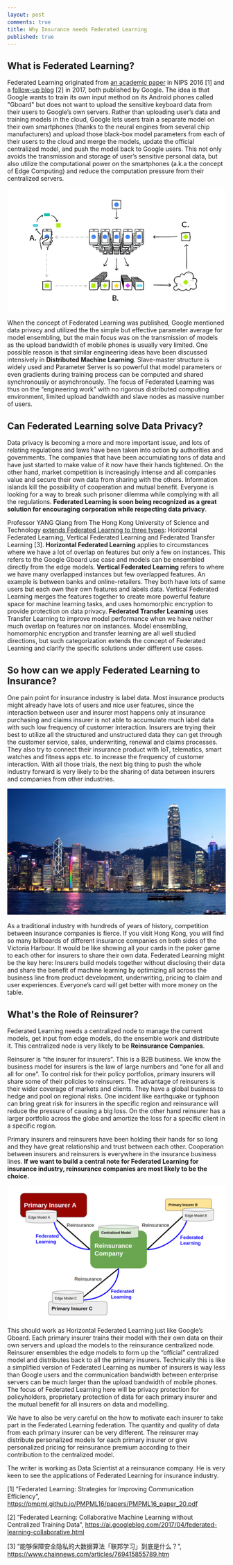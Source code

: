 ```yaml
---
layout: post
comments: true
title: Why Insurance needs Federated Learning
published: true
---
```


## What is Federated Learning?

Federated Learning originated from [an academic paper](https://pmpml.github.io/PMPML16/papers/PMPML16_paper_20.pdf) in NIPS 2016 [1] and a [follow-up blog](https://ai.googleblog.com/2017/04/federated-learning-collaborative.html) [2] in 2017, both published by Google. The idea is that Google wants to train its own input method on its Android phones called "Gboard" but does not want to upload the sensitive keyboard data from their users to Google’s own servers. Rather than uploading user’s data and training models in the cloud, Google lets users train a separate model on their own smartphones (thanks to the neural engines from several chip manufacturers) and upload those black-box model parameters from each of their users to the cloud and merge the models, update the official centralized model, and push the model back to Google users. This not only avoids the transmission and storage of user’s sensitive personal data, but also utilize the computational power on the smartphones (a.k.a the concept of Edge Computing) and reduce the computation pressure from their centralized servers.

![](/images/201901/2.png)

When the concept of Federated Learning was published, Google mentioned data privacy and utilized the the simple but effective parameter average for model ensembling, but the main focus was on the transmission of models as the upload bandwidth of mobile phones is usually very limited. One possible reason is that similar engineering ideas have been discussed intensively in **Distributed Machine Learning**. Slave-master structure is widely used and Parameter Server is so powerful that model parameters or even gradients during training process can be computed and shared synchronously or asynchronously. The focus of Federated Learning was thus on the “engineering work” with no rigorous distributed computing environment, limited upload bandwidth and slave nodes as massive number of users.

## Can Federated Learning solve Data Privacy?

Data privacy is becoming a more and more important issue, and lots of relating regulations and laws have been taken into action by authorities and governments. The companies that have been accumulating tons of data and have just started to make value of it now have their hands tightened. On the other hand, market competition is increasingly intense and all companies value and secure their own data from sharing with the others. Information islands kill the possibility of cooperation and mutual benefit. Everyone is looking for a way to break such prisoner dilemma while complying with all the regulations. **Federated Learning is soon being recognized as a great solution for encouraging corporation while respecting data privacy**.

Professor YANG Qiang from The Hong Kong University of Science and Technology [extends Federated Learning to three types](https://www.chainnews.com/articles/769415855789.htm): Horizontal Federated Learning, Vertical Federated Learning and Federated Transfer Learning [3]. **Horizontal Federated Learning** applies to circumstances where we have a lot of overlap on features but only a few on instances. This refers to the Google Gboard use case and models can be ensembled directly from the edge models. **Vertical Federated Learning** refers to where we have many overlapped instances but few overlapped features. An example is between banks and online-retailers. They both have lots of same users but each own their own features and labels data. Vertical Federated Learning merges the features together to create more powerful feature space for machine learning tasks, and uses homomorphic encryption to provide protection on data privacy. **Federated Transfer Learning** uses Transfer Learning to improve model performance when we have neither much overlap on features nor on instances. Model ensembling, homomorphic encryption and transfer learning are all well studied directions, but such categorization extends the concept of Federated Learning and clarify the specific solutions under different use cases.

## So how can we apply Federated Learning to Insurance?

One pain point for insurance industry is label data. Most insurance products might already have lots of users and nice user features, since the interaction between user and insurer most happens only at insurance purchasing and claims insurer is not able to accumulate much label data with such low frequency of customer interaction. Insurers are trying their best to utilize all the structured and unstructured data they can get through the customer service, sales, underwriting, renewal and claims processes. They also try to connect their insurance product with IoT, telematics, smart watches and fitness apps etc. to increase the frequency of customer interaction. With all those trials, the next big thing to push the whole industry forward is very likely to be the sharing of data between insurers and companies from other industries.

![](/images/201901/5.jpg)

As a traditional industry with hundreds of years of history, competition between insurance companies is fierce. If you visit Hong Kong, you will find so many billboards of different insurance companies on both sides of the Victoria Harbour. It would be like showing all your cards in the poker game to each other for insurers to share their own data. Federated Learning might be the key here: Insurers build models together without disclosing their data and share the benefit of machine learning by optimizing all across the business line from product development, underwriting, pricing to claim and user experiences. Everyone’s card will get better with more money on the table.

## What's the Role of Reinsurer?

Federated Learning needs a centralized node to manage the current models, get input from edge models, do the ensemble work and distribute it. This centralized node is very likely to be **Reinsurance Companies**.

Reinsurer is “the insurer for insurers”. This is a B2B business. We know the business model for insurers is the law of large numbers and “one for all and all for one”. To control risk for their policy portfolios, primary insurers will share some of their policies to reinsurers. The advantage of reinsurers is their wider coverage of markets and clients. They have a global business to hedge and pool on regional risks. One incident like earthquake or typhoon can bring great risk for insurers in the specific region and reinsurance will reduce the pressure of causing a big loss. On the other hand reinsurer has a larger portfolio across the globe and amortize the loss for a specific client in a specific region.

Primary insurers and reinsurers have been holding their hands for so long and they have great relationship and trust between each other. Cooperation between insurers and reinsurers is everywhere in the insurance business lines. **If we want to build a central note for Federated Learning for insurance industry, reinsurance companies are most likely to be the choice.**

![](/images/201901/3.png)

This should work as Horizontal Federated Learning just like Google’s Gboard. Each primary insurer trains their model with their own data on their own servers and upload the models to the reinsurance centralized node. Reinsurer ensembles the edge models to form up the “official” centralized model and distributes back to all the primary insurers. Technically this is like a simplified version of Federated Learning as number of insurers is way less than Google users and the communication bandwidth between enterprise servers can be much larger than the upload bandwidth of mobile phones. The focus of Federated Learning here will be privacy protection for policyholders, proprietary protection of data for each primary insurer and the mutual benefit for all insurers on data and modelling.

We have to also be very careful on the how to motivate each insurer to take part in the Federated Learning federation. The quantity and quality of data from each primary insurer can be very different. The reinsurer may distribute personalized models for each primary insurer or give personalized pricing for reinsurance premium according to their contribution to the centralized model.

The writer is working as Data Scientist at a reinsurance company. He is very keen to see the applications of Federated Learning for insurance industry.

[1] ”Federated Learning: Strategies for Improving Communication Efficiency”, https://pmpml.github.io/PMPML16/papers/PMPML16_paper_20.pdf

[2] ”Federated Learning: Collaborative Machine Learning without Centralized Training Data”, https://ai.googleblog.com/2017/04/federated-learning-collaborative.html

[3] ”能够保障安全隐私的大数据算法「联邦学习」到底是什么？”, https://www.chainnews.com/articles/769415855789.htm


